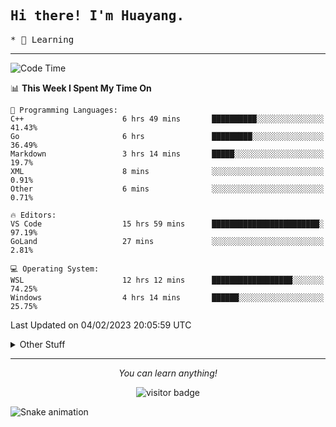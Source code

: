 <h2>
    <samp>Hi there! I'm Huayang.</samp>
</h2>
<p>
    <samp>
        * 🧐 Learning
    </samp>
</p>



<hr>


<!--START_SECTION:waka-->
![Code Time](http://img.shields.io/badge/Code%20Time-406%20hrs%204%20mins-blue)

📊 **This Week I Spent My Time On** 

```text
💬 Programming Languages: 
C++                      6 hrs 49 mins       ██████████░░░░░░░░░░░░░░░   41.43% 
Go                       6 hrs               █████████░░░░░░░░░░░░░░░░   36.49% 
Markdown                 3 hrs 14 mins       █████░░░░░░░░░░░░░░░░░░░░   19.7% 
XML                      8 mins              ░░░░░░░░░░░░░░░░░░░░░░░░░   0.91% 
Other                    6 mins              ░░░░░░░░░░░░░░░░░░░░░░░░░   0.71%

🔥 Editors: 
VS Code                  15 hrs 59 mins      ████████████████████████░   97.19% 
GoLand                   27 mins             ░░░░░░░░░░░░░░░░░░░░░░░░░   2.81%

💻 Operating System: 
WSL                      12 hrs 12 mins      ██████████████████░░░░░░░   74.25% 
Windows                  4 hrs 14 mins       ██████░░░░░░░░░░░░░░░░░░░   25.75%

```


 Last Updated on 04/02/2023 20:05:59 UTC
<!--END_SECTION:waka-->


<details>
  <summary>Other Stuff</summary>
  <br />
<!--   
  <p align="left">
    <img height="180em" src="https://github-readme-streak-stats.herokuapp.com/?user=GuillaumeFalourd" />
    
  </p> -->

  * 🏆 Some GitHub statistical reports:
  
  <img width="100%" src="https://github-profile-trophy.vercel.app/?username=xmchxup&column=7">
  <p align="left">  
    <img height="180em" src="https://github-readme-stats.vercel.app/api?username=xmchxup&hide_border=true&show_icons=true&include_all_commits=true&bg_color=0,EC6C6C,FFD479,FFFC79,73FA79&theme=graywhite&locale=en" />
    <img height="180em" src="https://github-readme-stats.vercel.app/api/top-langs/?username=xmchxup&hide=css,scss,html&langs_count=8&hide_border=true&layout=compact&bg_color=0,73FA79,73FDFF,D783FF&theme=graywhite&locale=en" />
  </p>
  
  <img width="100%" src="https://github-profile-summary-cards.vercel.app/api/cards/profile-details?username=xmchxup&theme=github" />
 
</a>
</details>
<hr>
<p align="center">
    <i>You can learn anything!</i>
    <p align="center">
        <img src="https://visitor-badge.laobi.icu/badge?page_id=xmchxup" alt="visitor badge"/>       
    </p>
</p>

![Snake animation](https://github.com/XmchxUp/XmchxUp/blob/output/github-contribution-grid-snake.gif)


